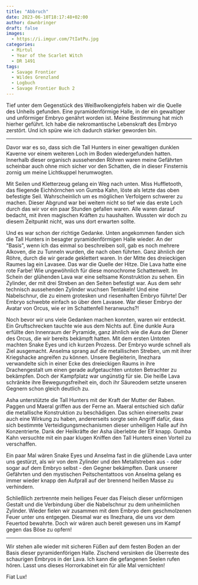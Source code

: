 ```yaml
---
title: "Abbruch"
date: 2023-06-10T18:17:48+02:00
author: dawnbringer
draft: false
images:
  - https://i.imgur.com/7tIatPu.jpg
categories:
  - Mirtul
  - Year of the Scarlet Witch
  - DR 1491
tags: 
  - Savage Frontier
  - Wildes Grenzland
  - Logbuch
  - Savage Frontier Buch 2
---
```


Tief unter dem Gegenstück des Weißwolkengipfels haben wir die Quelle des Unheils gefunden. Eine pyramidenförmige Halle, in der ein gewaltiger und unförmiger Embryo genährt worden ist. Meine Bestimmung hat mich hierher geführt. Ich habe die nekromantische Lebenskraft des Embryo zerstört. Und ich spüre wie ich dadurch stärker geworden bin.

---

Davor war es so, dass sich die Tall Hunters in einer gewaltigen dunklen Kaverne vor einem weiteren Loch im Boden wiedergefunden hatten. Innerhalb dieser organisch aussehenden Röhren waren meine Gefährten scheinbar auch ohne mich sicher vor den Schatten, die in dieser Finsternis zornig um meine Lichtkuppel herumwogten.

Mit Seilen und Kletterzeug gelang ein Weg nach unten. Miss Huffletooth, das fliegende Eichhörnchen von Gumba Kahn, löste als letzte das oben befestigte Seil. Wahrscheinlich um es möglichen Verfolgern schwerer zu machen. Dieser Abgrund war bei weitem nicht so tief wie das erste Loch durch das wir vor ein paar Stunden gefallen waren. Alle waren darauf bedacht, mit ihren magischen Kräften zu haushalten. Wussten wir doch zu diesem Zeitpunkt nicht, was uns dort erwarten sollte.

Und es war schon der richtige Gedanke. Unten angekommen fanden sich die Tall Hunters in besagter pyramidenförmigen Halle wieder. An der "Basis", wenn ich das einmal so beschreiben soll, gab es noch mehrere Alkoven, die zu Tunneln wurden, die nach oben führten. Ganz ähnlich der Röhre, durch die wir gerade geklettert waren. In der Mitte des dreieckigen Raumes lag ein Lavasee. Das war die Quelle der Hitze. Die Lava hatte eine rote Farbe! Wie ungewöhnlich für diese monochrome Schattenwelt. Im Schein der glühenden Lava war eine seltsame Konstruktion zu sehen. Ein Zylinder, der mit drei Streben an den Seiten befestigt war. Aus dem sehr technisch aussehenden Zylinder wuchsen Tentakeln! Und eine Nabelschnur, die zu einem grotesken und riesenhaften Embryo führte! Der Embryo schwebte einfach so über dem Lavasee. War dieser Embryo der Avatar von Orcus, wie er im Schattenfell heranwuchs?!

Noch bevor wir uns viele Gedanken machen konnten, waren wir entdeckt. Ein Gruftschrecken tauchte wie aus dem Nichts auf. Eine dunkle Aura erfüllte den Innenraum der Pyramide, ganz ähnlich wie die Aura der Diener des Orcus, die wir bereits bekämpft hatten. Mit dem ersten Untoten machten Snake Eyes und ich kurzen Prozess. Der Embryo wurde schnell als Ziel ausgemacht. Anselma sprang auf die metallischen Streben, um mit ihrer Kriegshacke angreifen zu können. Unsere Begleiterin, Ilnezhara verwandelte sich in einer Ecke des dreieckigen Raums in ihre Drachengestalt um einen gerade aufgetauchten untoten Betrachter zu bekämpfen. Doch der Kampfplatz war ungünstig für sie. Die heiße Lava schränkte ihre Bewegungsfreiheit ein, doch ihr Säureodem setzte unseren Gegnern schon gleich deutlich zu.

Asha unterstützte die Tall Hunters mit der Kraft der Mutter der Raben. Paggen und Maeral griffen aus der Ferne an. Maeral entschied sich dafür die metallische Konstruktion zu beschädigen. Das schien einerseits zwar auch eine Wirkung zu haben, andererseits sorgte sein Angriff dafür, dass sich bestimmte Verteidigungsmechanismen dieser unheiligen Halle auf ihn Konzentrierte. Dank der Heilkräfte der Asha überlebte der Elf knapp. Gumba Kahn versuchte mit ein paar klugen Kniffen den Tall Hunters einen Vorteil zu verschaffen.

Ein paar Mal wären Snake Eyes und Anselma fast in die glühende Lava unter uns gestürzt, als wir von dem Zylinder und den Metallstreben aus - oder sogar auf dem Embryo selbst - den Gegner bekämpften. Dank unserer Gefährten und den mystischen Peitschentattoos von Anselma gelang es immer wieder knapp den Aufprall auf der brennend heißen Masse zu verhindern.

Schließlich zertrennte mein heiliges Feuer das Fleisch dieser unförmigen Gestalt und die Verbindung über die Nabelschnur zu dem unheimlichen Zylinder. Wieder fielen wir zusammen mit dem Embryo dem geschmolzenen Feuer unter uns entgegen. Diesmal war es Ilnezhara, die uns vor dem Feuertod bewahrte. Doch wir wären auch bereit gewesen uns im Kampf gegen das Böse zu opfern!

---

Wir stehen alle wieder mit sicheren Füßen auf dem festen Boden an der Basis dieser pyramidenförigen Halle. Zischend versinken die Überreste des schaurigen Embryos in der Lava. Ich kann die gefangenen Seelen rufen hören. Lasst uns dieses Horrorkabinet ein für alle Mal vernichten!

Fiat Lux!
